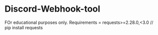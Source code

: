 # Discord-Webhook-tool
FOr educational purposes only.
Requirements = requests>=2.28.0,<3.0 // pip install requests
